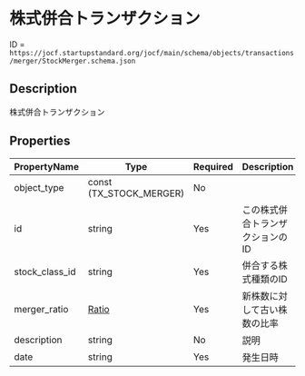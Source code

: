 # 株式併合トランザクション

ID = `https://jocf.startupstandard.org/jocf/main/schema/objects/transactions/merger/StockMerger.schema.json`

## Description
株式併合トランザクション

## Properties

| PropertyName | Type | Required | Description |
|-------------|------|----------|-------------|
| object_type | const (TX_STOCK_MERGER) | No |  |
| id | string | Yes | この株式併合トランザクションのID |
| stock_class_id | string | Yes | 併合する株式種類のID |
| merger_ratio | [Ratio](../../../types/Ratio.md) | Yes | 新株数に対して古い株数の比率 |
| description | string | No | 説明 |
| date | string | Yes | 発生日時 |